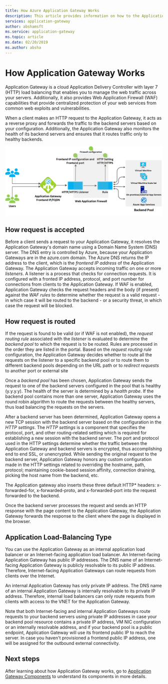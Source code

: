 ```yaml
---
title: How Azure Application Gateway Works
description: This article provides information on how to the Application Gateway Works
services: application-gateway
author: abshamsft
ms.service: application-gateway
ms.topic: article
ms.date: 02/20/2019
ms.author: absha
---
```


# How Application Gateway Works

Application Gateway is a cloud Application Delivery Controller with layer 7 (HTTP) load balancing that enables you to manage the web traffic across your servers. Additionally, it also provides Web Application Firewall (WAF) capabilities that provide centralized protection of your web services from common web exploits and vulnerabilities.

When a client makes an HTTP request to the Application Gateway, it acts as a reverse proxy and forwards the traffic to the backend servers based on your configuration. Additionally, the Application Gateway also monitors the health of its backend servers and ensures that it routes traffic only to healthy backends.

![how-application-gateway-works](.\media\how-application-gateway-works\how-application-gateway-works.png)

## How request is accepted

Before a client sends a request to your Application Gateway, it resolves the Application Gateway's domain name using a Domain Name System (DNS) server. The DNS entry is controlled by Azure, because your Application Gateways are in the azure.com domain. The Azure DNS returns the IP address to the client, which is the *frontend IP address* of the Application Gateway. The Application Gateway accepts incoming traffic on one or more *listeners*. A listener is a process that checks for connection requests. It is configured with a fronted IP address, protocol, and port number for connections from clients to the Application Gateway. If WAF is enabled, Application Gateway checks the request headers and the body (if present) against the *WAF rules* to determine whether the request is a valid request - in which case it will be routed to the backend - or a security threat, in which case the request will be blocked.  

## How request is routed

If the request is found to be valid (or if WAF is not enabled), the *request routing rule* associated with the *listener* is evaluated to determine the *backend pool* to which the request is to be routed. Rules are processed in the order they are listed in the portal. Based on the *request routing rule* configuration, the Application Gateway decides whether to route all the requests on the listener to a specific backend pool or to route them to different backend pools depending on the URL path or to *redirect requests* to another port or external site

Once a *backend* *pool* has been chosen, Application Gateway sends the request to one of the backend servers configured in the pool that is healthy (y.y.y.y). The health of the server is determined by a *health probe*. If the backend pool contains more than one server, Application Gateway uses the round robin algorithm to route the requests between the healthy servers, thus load balancing the requests on the servers.

After a backend server has been determined, Application Gateway opens a new TCP session with the backend server based on the configuration in the *HTTP settings*. The *HTTP settings* is a component that specifies the protocol, port, and other routing-related setting which is required for establishing a new session with the backend server. The port and protocol used in the HTTP settings determine whether the traffic between the Application Gateway and backend servers is encrypted, thus accomplishing end to end SSL, or unencrypted. While sending the original request to the backend server, Application Gateway honors any custom configuration made in the HTTP settings related to overriding the hostname, path,  protocol; maintaining cookie-based session affinity, connection draining, picking the host name from the backend, etc.

The Application gateway also inserts these three default HTTP* headers: x-forwarded-for, x-forwarded-proto, and x-forwarded-port into the request forwarded to the backend.

Once the backend server processes the request and sends an HTTP response with the page content to the Application Gateway, the Application Gateway forwards the response to the client where the page is displayed in the browser.

## Application Load-Balancing Type

You can use the Application Gateway as an internal application load balancer or an Internet-facing application load balancer. An Internet-facing Application Gateway has public IP addresses. The DNS name of an Internet-facing Application Gateway is publicly resolvable to its public IP address. Therefore, Internet-facing Application Gateways can route requests from clients over the Internet.

An internal Application Gateway has only private IP address. The DNS name of an internal Application Gateway is internally resolvable to its private IP address. Therefore, internal load balancers can only route requests from clients with access to the VNET for the Application Gateway.

Note that both Internet-facing and internal Application Gateways route requests to your backend servers using private IP addresses in case your backend pool resource contains a private IP address, VM NIC configuration or an internally resolvable address, and if your backend pool is a public endpoint, Application Gateway will use its frontend public IP to reach the server. In case you haven't provisioned a frontend public IP address, one will be assigned for the outbound external connectivity.

## Next steps

After learning about how Application Gateway works, go to [Application Gateway Components](application-gateway-components.md) to understand its components in more details.
